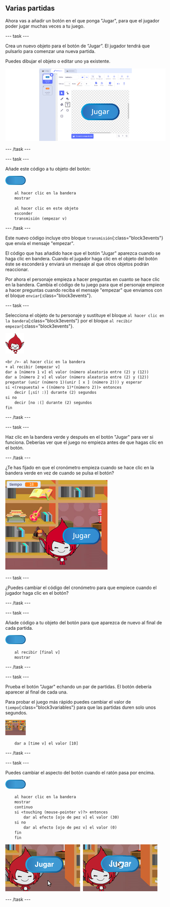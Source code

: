 ## Varias partidas

Ahora vas a añadir un botón en el que ponga "Jugar", para que el jugador poder jugar muchas veces a tu juego.

\--- task \---

Crea un nuevo objeto para el botón de “Jugar”. El jugador tendrá que pulsarlo para comenzar una nueva partida.

Puedes dibujar el objeto o editar uno ya existente.

![Imagen del botón de jugar](images/brain-play.png)

\--- /task \---

\--- task \---

Añade este código a tu objeto del botón:

![Objeto del botón](images/button-sprite.png)

```blocks3
    al hacer clic en la bandera
    mostrar

    al hacer clic en este objeto
    esconder
    transmisión (empezar v)
```

\--- /task \---

Este nuevo código incluye otro bloque `transmisión`{:class="block3events"} que envía el mensaje "empezar".

El código que has añadido hace que el botón "Jugar" aparezca cuando se haga clic en bandera. Cuando el jugador haga clic en el objeto del botón éste se esconderá y enviará un mensaje al que otros objetos podrán reaccionar.

Por ahora el personaje empieza a hacer preguntas en cuanto se hace clic en la bandera. Cambia el código de tu juego para que el personaje empiece a hacer preguntas cuando reciba el mensaje "empezar" que enviamos con el bloque `enviar`{:class="block3events"}.

\--- task \---

Selecciona el objeto de tu personaje y sustituye el bloque `al hacer clic en la bandera`{:class="block3events"} por el bloque `al recibir empezar`{:class="block3events"}.

![Objeto del personaje](images/giga-sprite.png)

```blocks3
<br />- al hacer clic en la bandera
+ al recibir [empezar v]
dar a [número 1 v] el valor (número aleatorio entre (2) y (12))
dar a [número 2 v] el valor (número aleatorio entre (2) y (12))
preguntar (unir (número 1)(unir [ x ] (número 2))) y esperar
si <(respuesta) = ((número 1)*(número 2))> entonces
    decir [¡sí! :)] durante (2) segundos
si no
    decir [no :(] durante (2) segundos
fin
```

\--- /task \---

\--- task \---

Haz clic en la bandera verde y después en el botón "Jugar" para ver si funciona. Deberías ver que el juego no empieza antes de que hagas clic en el botón.

\--- /task \---

¿Te has fijado en que el cronómetro empieza cuando se hace clic en la bandera verde en vez de cuando se pulsa el botón?

![El cronómetro ha comenzado](images/brain-timer-bug.png)

\--- task \---

¿Puedes cambiar el código del cronómetro para que empiece cuando el jugador haga clic en el botón?

\--- /task \---

\--- task \---

Añade código a tu objeto del botón para que aparezca de nuevo al final de cada partida.

![Objeto del botón](images/button-sprite.png)

```blocks3
    al recibir [final v]
    mostrar
```

\--- /task \---

\--- task \---

Prueba el botón "Jugar" echando un par de partidas. El botón debería aparecer al final de cada una.

Para probar el juego más rápido puedes cambiar el valor de `tiempo`{:class="block3variables"} para que las partidas duren solo unos segundos.

![Escenario](images/stage-sprite.png)

```blocks3
    dar a [time v] el valor [10]
```

\--- /task \---

\--- task \---

Puedes cambiar el aspecto del botón cuando el ratón pasa por encima.

![Botón](images/button-sprite.png)

```blocks3
    al hacer clic en la bandera
    mostrar
    continuo
    si <touching (mouse-pointer v)?> entonces
        dar al efecto [ojo de pez v] el valor (30)
    si no
        dar al efecto [ojo de pez v] el valor (0)
    fin
    fin
```

![captura de pantalla](images/brain-fisheye.png)

\--- /task \---